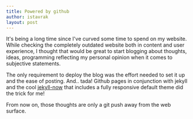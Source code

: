 ```yaml
---
title: Powered by github
author: istavrak
layout: post
---
```


It's being a long time since I've curved some time to spend on my website. While checking the completely outdated website both in content and user experience, I thought that would be great to start blogging about thoughts, ideas, programming reflecting my personal opinion when it comes to subjective statements. 

The only requirement to deploy the blog was the effort needed to set it up and the ease of posting. And.. tada! Github pages in conjunction with jekyll and the cool [jekyll-now](https://github.com/barryclark/jekyll-now) that includes a fully responsive default theme did the trick for me!

From now on, those thoughts are only a git push away from the web surface. 
